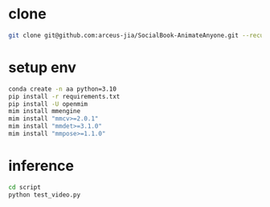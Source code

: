 # clone
```bash
git clone git@github.com:arceus-jia/SocialBook-AnimateAnyone.git --recusive
```

# setup env
```bash
conda create -n aa python=3.10
pip install -r requirements.txt
pip install -U openmim
mim install mmengine
mim install "mmcv>=2.0.1"
mim install "mmdet>=3.1.0"
mim install "mmpose>=1.1.0"
```

# inference
```bash
cd script
python test_video.py
```